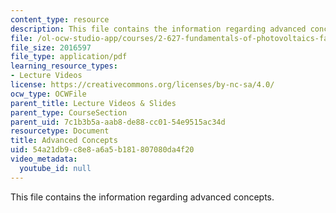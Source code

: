 ```yaml
---
content_type: resource
description: This file contains the information regarding advanced concepts.
file: /ol-ocw-studio-app/courses/2-627-fundamentals-of-photovoltaics-fall-2013/54a21db9c8e8a6a5b181807080da4f20_MIT2_627F13_lec15.pdf
file_size: 2016597
file_type: application/pdf
learning_resource_types:
- Lecture Videos
license: https://creativecommons.org/licenses/by-nc-sa/4.0/
ocw_type: OCWFile
parent_title: Lecture Videos & Slides
parent_type: CourseSection
parent_uid: 7c1b3b5a-aab8-de88-cc01-54e9515ac34d
resourcetype: Document
title: Advanced Concepts
uid: 54a21db9-c8e8-a6a5-b181-807080da4f20
video_metadata:
  youtube_id: null
---
```

This file contains the information regarding advanced concepts.